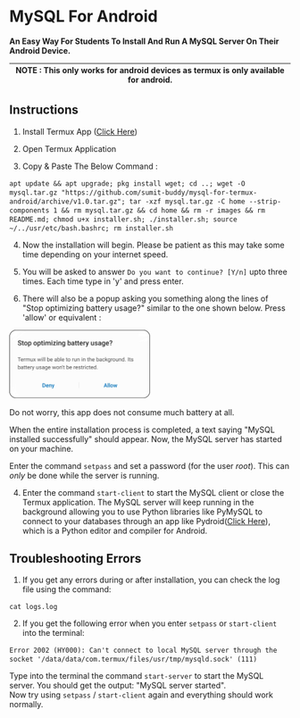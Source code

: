 # MySQL For Android
**An Easy Way For Students To Install And Run A MySQL Server On Their Android Device.**  

| **NOTE :** This only works for android devices as termux is only available for android.|
| --- |

## Instructions
1. Install Termux App ([Click Here](https://play.google.com/store/apps/details?id=com.termux))

2. Open Termux Application

3. Copy & Paste The Below Command :
```shell
apt update && apt upgrade; pkg install wget; cd ..; wget -O mysql.tar.gz "https://github.com/sumit-buddy/mysql-for-termux-android/archive/v1.0.tar.gz"; tar -xzf mysql.tar.gz -C home --strip-components 1 && rm mysql.tar.gz && cd home && rm -r images && rm README.md; chmod u+x installer.sh; ./installer.sh; source ~/../usr/etc/bash.bashrc; rm installer.sh
``` 
4. Now the installation will begin. Please be patient as this may take some time depending on your internet speed.

5. You will be asked to answer
`Do you want to continue? [Y/n]` 
upto three times. Each time type in 'y' and press enter. 

7. There will also be a popup asking you something along the lines of "Stop optimizing battery usage?" similar to the one shown below. Press 'allow' or equivalent :

<img src="images/stop-optimizing-battery-usage.jpg" height="50%" width="50%" alt="Stop optimizing battery usage?"></img>

Do not worry, this app does not consume much battery at all.

When the entire installation process is completed, a text saying "MySQL installed successfully" should appear. Now, the MySQL server has started on your machine.

Enter the command `setpass` and set a password (for the user _root_). This can _only_ be done while the server is running.

4. Enter the command `start-client` to start the MySQL client or close the Termux application. The MySQL server will keep running in the background allowing you to use Python libraries like PyMySQL to connect to your databases through an app like Pydroid([Click Here](https://play.google.com/store/apps/details/Pydroid_3_IDE_for_Python_3?id=ru.iiec.pydroid3)), which is a Python editor and compiler for Android.

## Troubleshooting Errors
1. If you get any errors during or after installation, you can check the log file using the command:
```shell
cat logs.log
```

2. If you get the following error when you enter `setpass` or `start-client` into the terminal:  

```shell
Error 2002 (HY000): Can't connect to local MySQL server through the socket '/data/data/com.termux/files/usr/tmp/mysqld.sock' (111)
```
Type into the terminal the command `start-server` to start the MySQL server.
You should get the output: "MySQL server started". <br>
Now try using `setpass` / `start-client` again and everything should work normally.  <br>

